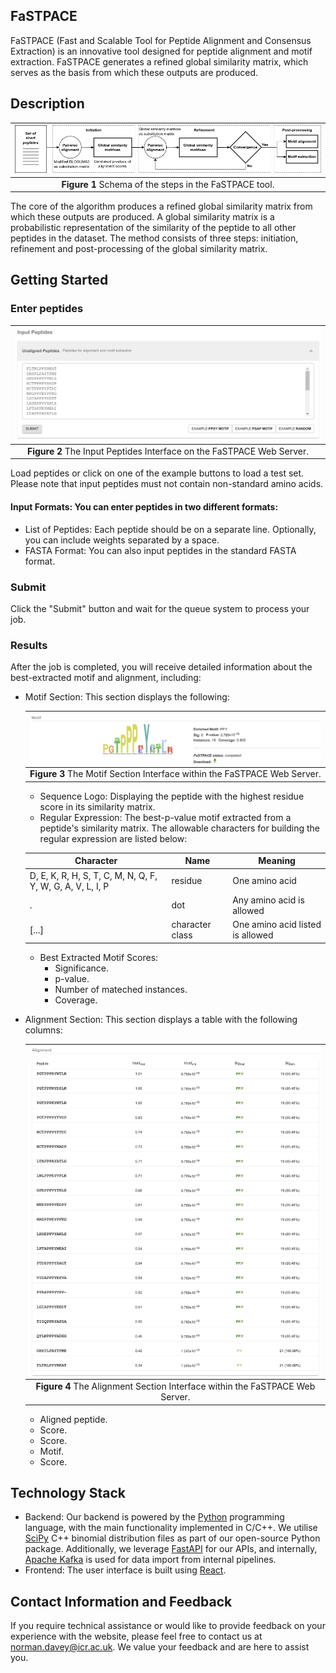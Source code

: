 ## FaSTPACE
FaSTPACE (Fast and Scalable Tool for Peptide Alignment and Consensus Extraction) is an innovative tool designed for peptide alignment and motif extraction. FaSTPACE generates a refined global similarity matrix, which serves as the basis from which these outputs are produced.

## Description

| ![FaSTPACE algorithm](https://raw.githubusercontent.com/hkotb/fastpace/master/img/algorithm.png) |
|:--:|
| **Figure 1** Schema of the steps in the FaSTPACE tool. |

The core of the algorithm produces a refined global similarity matrix from which these outputs are produced. A global similarity matrix is a probabilistic representation of the similarity of the peptide to all other peptides in the dataset. The method consists of three steps: initiation, refinement and post-processing of the global similarity matrix.

## Getting Started

### Enter peptides

| ![input](https://raw.githubusercontent.com/hkotb/fastpace/master/img/input.png) |
|:--:|
| **Figure 2** The Input Peptides Interface on the FaSTPACE Web Server. |

Load peptides or click on one of the example buttons to load a test set. Please note that input peptides must not contain non-standard amino acids.

#### Input Formats: You can enter peptides in two different formats:

- List of Peptides: Each peptide should be on a separate line. Optionally, you can include weights separated by a space.
- FASTA Format: You can also input peptides in the standard FASTA format.

### Submit
Click the "Submit" button and wait for the queue system to process your job.

### Results
After the job is completed, you will receive detailed information about the best-extracted motif and alignment, including:

- Motif Section: This section displays the following:
  
    <table align="center">
    <thead>
    <tr>
    <th align="center"><a target="_blank" rel="noopener noreferrer nofollow" href="https://raw.githubusercontent.com/hkotb/fastpace/master/img/motif.png"><img align="center" src="https://raw.githubusercontent.com/hkotb/fastpace/master/img/motif.png"></a></th>
    </tr>
    </thead>
    <tbody>
    <tr>
    <td align="center"><strong>Figure 3</strong> The Motif Section Interface within the FaSTPACE Web Server.</td>
    </tr>
    </tbody>
    </table>

    - Sequence Logo: Displaying the peptide with the highest residue score in its similarity matrix.
    - Regular Expression: The best-p-value motif extracted from a peptide's similarity matrix. The allowable characters for building the regular expression are listed below:
    <table align="center">
    <thead>
    <tr>
    <th align="center">Character</th><th align="center">Name</th><th align="center">Meaning</th>
    </tr>
    </thead>
    <tbody>
    <tr>
    <td>D, E, K, R, H, S, T, C, M, N, Q, F, Y, W, G, A, V, L, I, P</td><td>residue</td><td>One amino acid</td>
    </tr>
    <tr>
    <td>.</td><td>dot</td><td>Any amino acid is allowed</td>
    </tr>
    <tr>
    <td>[...]</td><td>character class</td><td>One amino acid listed is allowed</td>
    </tr>
    </tbody>
    </table>
    
    - Best Extracted Motif Scores: 
        - Significance.
        - p-value.
        - Number of mateched instances.
        - Coverage.
- Alignment Section: This section displays a table with the following columns:
  
    <table align="center">
    <thead>
    <tr>
    <th align="center"><a target="_blank" rel="noopener noreferrer nofollow" href="https://raw.githubusercontent.com/hkotb/fastpace/master/img/alignment.png"><img align="center" src="https://raw.githubusercontent.com/hkotb/fastpace/master/img/alignment.png"></a></th>
    </tr>
    </thead>
    <tbody>
    <tr>
    <td align="center"><strong>Figure 4</strong> The Alignment Section Interface within the FaSTPACE Web Server.</td>
    </tr>
    </tbody>
    </table>

    - Aligned peptide.
    - Score.
    - Score.
    - Motif.
    - Score.

## Technology Stack
- Backend: Our backend is powered by the [Python](https://www.python.org/) programming language, with the main functionality implemented in C/C++. We utilise [SciPy](https://scipy.org/) C++ binomial distribution files as part of our open-source Python package. Additionally, we leverage [FastAPI](https://fastapi.tiangolo.com/) for our APIs, and internally, [Apache Kafka](https://kafka.apache.org/) is used for data import from internal pipelines.
- Frontend: The user interface is built using [React](https://react.dev/).

## Contact Information and Feedback
If you require technical assistance or would like to provide feedback on your experience with the website, please feel free to contact us at norman.davey@icr.ac.uk. We value your feedback and are here to assist you.
